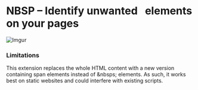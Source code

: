 # NBSP – Identify unwanted &nbsp; elements on your pages

![Imgur](https://i.imgur.com/I40n6dJ.png)

### Limitations

This extension replaces the whole HTML content with a new version containing span elements instead of &nbsps; elements. As such, it works best on static websites and could interfere with existing scripts.